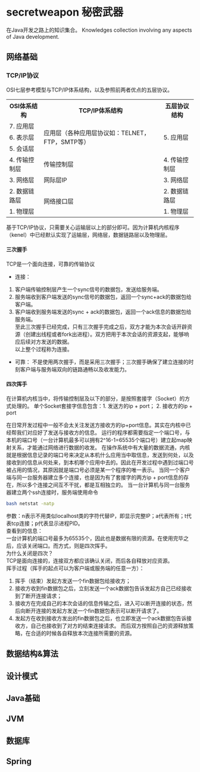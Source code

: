# secretweapon 秘密武器
在Java开发之路上的知识集合。
Knowledges collection involving any aspects of Java development.

## 网络基础
### TCP/IP协议

OSI七层参考模型与TCP/IP体系结构，以及参照前两者优点的五层协议。
<table>
	<tr>
	    <th>OSI体系结构</th>
	    <th>TCP/IP体系结构</th>
	    <th>五层协议结构</th>  
	</tr >
	<tr >
	    <td>7. 应用层</td>
	    <td rowspan="3">应用层（各种应用层协议如：TELNET，FTP，SMTP等）</td>
	    <td rowspan="3">5. 应用层</td>
	</tr>
	<tr>
	    <td>6. 表示层</td>
	</tr>
	<tr>
	    <td>5. 会话层</td>
	</tr>
	<tr>
     <td>4. 传输控制层</td>
	    <td>传输控制层</td>
	    <td>4. 传输控制层</td>
	</tr>
	<tr>
     <td>3. 网络层</td>
     <td>网际层IP</td>
	    <td>3. 网络层</td>
	</tr>
	<tr>
	    <td>2. 数据链路层</td>
     <td rowspan="2">网络接口层</td>
	    <td>2. 数据链路层</td>
	</tr>
	<tr>
	    <td>1. 物理层</td>
	    <td>1. 物理层</td>
	</tr>
</table>

基于TCP/IP协议，只需要关心运输层以上的部分即可。因为计算机内核程序（kenel）中已经默认实现了运输层，网络层，数据链路层以及物理层。
#### 三次握手
TCP是一个面向连接，可靠的传输协议
- 连接：
1. 客户端传输控制层产生一个sync信号的数据包，发送给服务端。
2. 服务端收到客户端发送的sync信号的数据包，返回一个sync+ack的数据包给客户端。
3. 客户端收到服务端发送的sync + ack的数据包，返回一个ack信息的数据包给服务端。<br/>
至此三次握手已经完成，只有三次握手完成之后，双方才能为本次会话开辟资源（创建出线程或者fork出进程）。双方把用于本次会话的资源支起，能够响应后续对方发送的数据。<br/>
以上整个过程称为连接。

- 可靠：
不是使用两次握手，而是采用三次握手；三次握手确保了建立连接的时刻客户端与服务端双向的链路通畅以及收发能力。
#### 四次挥手
在计算机内核当中，将传输控制层及以下的部分，是按照套接字（Socket）的方式处理的。
单个Socket套接字信息包含：1. 发送方的ip + port； 2. 接收方的ip + port<br/>

在日常开发过程中一般不会太关注发送方接收方的ip+port信息。其实在内核中已经帮我们对应好了发送与接收方的信息。
运行的程序都需要指定一个端口号，与本机的端口号（一台计算机最多可以拥有2^16-1=65535个端口号）建立起map映射关系，才能通过网络进行数据的收发。
在操作系统中有大量的数据流通，内核就是根据信息记录的端口号来决定从本机什么应用当中取信息，发送到何处，以及接收到的信息从何处来，到本机哪个应用中去的。因此在开发过程中遇到过端口号被占用的情况，其原因就是端口号必须是某一个程序的唯一表示。
当同一个客户端与同一台服务器建立多个连接，也是因为有了套接字的两方ip + port信息的存在，所以多个连接之间互不干扰，都是互相独立的。
当一台计算机与同一台服务器建立两个ssh连接时，服务端使用命令
```bash
bash netstat -natp
```
参数：n表示不用类似localhost类的字符代替IP，即显示完整IP；a代表所有；t代表tcp连接；p代表显示进程PID。<br/>
查看到的信息：<br/>
 一台计算机的端口号最多为65535个，因此也是数据有限的资源。在使用完毕之后，应该关闭端口。而方式，则是四次挥手。<br/>
为什么关闭是四次？<br/>
TCP是面向连接的，连接双方都应该确认关闭，而后各自释放对应资源。<br/>
挥手过程（挥手的起点可以为客户端或服务端的任意一方）：
1. 挥手（结束）发起方发送一个fin数据包给接收方；
2. 接收方收到fin数据包之后，立刻发送一个ack数据包告诉发起方自己已经接收到了断开连接请求；
3. 接收方在完成自己的本次会话的信息传输之后，进入可以断开连接的状态，然后向断开连接的发起方发送一个fin数据包表示可以断开请求了。
4. 发起方在收到接收方发出的fin数据包之后，也立即发送一个ack数据包告诉接收方，自己也接收到了对方的结束连接请求。
而后双方按照自己的资源释放策略，在合适的时候各自释放本次连接所需要的资源。

## 数据结构&算法

## 设计模式

## Java基础

## JVM

## 数据库

## Spring
